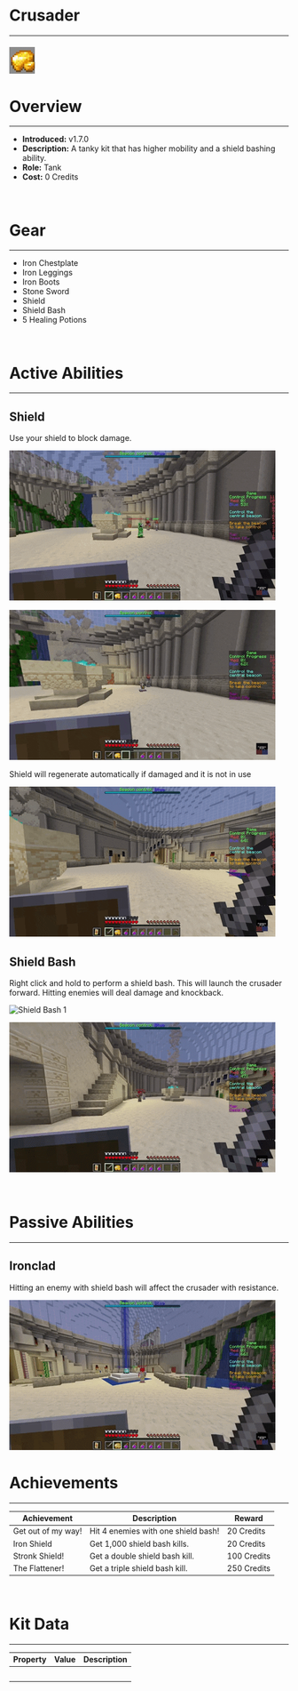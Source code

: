 
# Crusader

***

#### ![crusader-icon](../assets/kits/crusader/crusader-icon.jpg)

# Overview
***
- **Introduced:** v1.7.0
- **Description:** A tanky kit that has higher mobility and a shield bashing ability.
- **Role:** Tank
- **Cost:** 0 Credits

<br />  

# Gear
***
- Iron Chestplate
- Iron Leggings
- Iron Boots
- Stone Sword
- Shield
- Shield Bash
- 5 Healing Potions

<br />  

# Active Abilities
***
## Shield
Use your shield to block damage.

![Shield 1](../assets/kits/crusader/Crusader%20-%20Shield%20Block%201.gif)

![Shield 2](../assets/kits/crusader/Crusader%20-%20Shield%20Block%202.gif)

Shield will regenerate automatically if damaged and it is not in use

![Shield 3](../assets/kits/crusader/Crusader%20-%20Shield%20Repair.gif)

## Shield Bash
Right click and hold to perform a shield bash. This will launch the crusader forward. Hitting enemies will deal damage and knockback.

![Shield Bash 1](../assets/kits/crusader/Crusader%20-%20Shield%20Bash%20Mobility.gif)

![Shield Bash 2](../assets/kits/crusader/Crusader%20-%20Shield%20Bash%20Hit.gif)

<br /> 

# Passive Abilities
***
## Ironclad
Hitting an enemy with shield bash will affect the crusader with resistance.

![Ironclad](../assets/kits/crusader/Crusader%20-%20Ironclad.gif)

# Achievements
***

| Achievement | Description | Reward |
| ----------- | ----------- | ------ |
| Get out of my way! | Hit 4 enemies with one shield bash! | 20 Credits |
| Iron Shield | Get 1,000 shield bash kills. | 20 Credits |
| Stronk Shield! | Get a double shield bash kill. | 100 Credits |
| The Flattener! | Get a triple shield bash kill. | 250 Credits |

<br />  

# Kit Data
***

| Property | Value | Description |
|----------|-------|-------------|
| | | |
| | | |
| | | |
| | | |
| | | |
